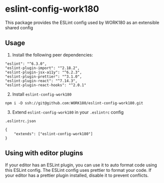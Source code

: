 # eslint-config-work180

This package provides the ESLint config used by WORK180 as an extensible shared config

## Usage

1) Install the following peer dependencies:
```
"eslint": "^6.3.0",
"eslint-plugin-import": "^2.18.2",
"eslint-plugin-jsx-a11y": "^6.2.3",
"eslint-plugin-prettier": "^3.1.0",
"eslint-plugin-react": "^7.14.3",
"eslint-plugin-react-hooks": "^2.0.1"
```

2) Install `eslint-config-work180`
```
npm i -D ssh://git@github.com:WORK180/eslint-config-work180.git
```

3) Extend `eslint-config-work180` in your `.eslintrc` config
```
.eslintrc.json

{
    "extends": ["eslint-config-work180"]
}
```

## Using with editor plugins
If your editor has an ESLint plugin, you can use it to auto format code using this ESLint config.
The ESLint config uses prettier to format your code. If your editor has a prettier plugin installed, disable it to prevent conflicts.

